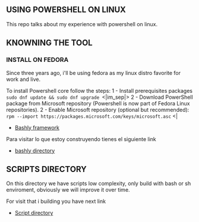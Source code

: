 USING POWERSHELL ON LINUX
------------------------------------------------

This repo talks about my  experience with powershell on linux.

## KNOWNING THE TOOL

### INSTALL ON FEDORA
Since three years ago, i'll be using fedora as my linux distro favorite for work and live.

To install Powershell core follow the steps:
1 - Install prerequisites packages
```sudo dnf update && sudo dnf upgrade ```<|im_sep|>
2 - Download PowerShell package from Microsoft repository (Powershell is now part of Fedora Linux repositories).
2 - Enable Microsoft repository (optional but recommended):
```rpm --import https://packages.microsoft.com/keys/microsoft.asc``` <|







- [Bashly framework](https://bashly.dannyb.co/)

Para visitar lo que estoy construyendo tienes el siguiente link
- [bashly directory](https://github.com/carlossiguam/prj-bash/tree/main/bashly.d)

## SCRIPTS DIRECTORY
On this directory we have scripts low complexity, only build with bash or sh enviroment, obviously we will improve it over time.

For visit that i building you have next link
- [Script directory](https://github.com/carlossiguam/prj-bash/tree/main/scripts.d)
